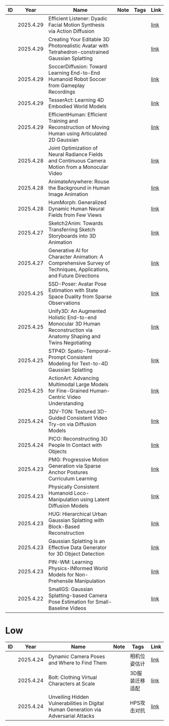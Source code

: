|ID|Year|Name|Note|Tags|Link|
|---|---|---|---|---|---|
||2025.4.29|Efficient Listener: Dyadic Facial Motion Synthesis via Action Diffusion|| |[link](25.md)|
||2025.4.29|Creating Your Editable 3D Photorealistic Avatar with Tetrahedron-constrained Gaussian Splatting || |[link](24.md)|
||2025.4.29|SoccerDiffusion: Toward Learning End-to-End Humanoid Robot Soccer from Gameplay Recordings|| |[link](23.md)|
||2025.4.29|TesserAct: Learning 4D Embodied World Models|| |[link](22.md)|
||2025.4.29|EfficientHuman: Efficient Training and Reconstruction of Moving Human using Articulated 2D Gaussian|| |[link](21.md)|
||2025.4.28|Joint Optimization of Neural Radiance Fields and Continuous Camera Motion from a Monocular Video|| |[link](20.md)|
||2025.4.28|AnimateAnywhere: Rouse the Background in Human Image Animation|| |[link](17.md)|
||2025.4.28|HumMorph: Generalized Dynamic Human Neural Fields from Few Views|| |[link](18.md)|
||2025.4.27|Sketch2Anim: Towards Transferring Sketch Storyboards into 3D Animation|| |[link](19.md)|
||2025.4.27|Generative AI for Character Animation: A Comprehensive Survey of Techniques, Applications, and Future Directions|| |[link](16.md)|
||2025.4.25|SSD-Poser: Avatar Pose Estimation with State Space Duality from Sparse Observations|| |[link](11.md)|
||2025.4.25|Unify3D: An Augmented Holistic End-to-end Monocular 3D Human Reconstruction via Anatomy Shaping and Twins Negotiating|| |[link](12.md)|
||2025.4.25|STP4D: Spatio-Temporal-Prompt Consistent Modeling for Text-to-4D Gaussian Splatting|| |[link](13.md)|
||2025.4.25|ActionArt: Advancing Multimodal Large Models for Fine-Grained Human-Centric Video Understanding|| |[link](15.md)|
||2025.4.24|3DV-TON: Textured 3D-Guided Consistent Video Try-on via Diffusion Models|||[link](1.md)|
||2025.4.24|PICO: Reconstructing 3D People In Contact with Objects|||[link](4.md)|
||2025.4.23|PMG: Progressive Motion Generation via Sparse Anchor Postures Curriculum Learning|| |[link](6.md)|
||2025.4.23|Physically Consistent Humanoid Loco-Manipulation using Latent Diffusion Models|| |[link](7.md)|
||2025.4.23|HUG: Hierarchical Urban Gaussian Splatting with Block-Based Reconstruction|| |[link](8.md)|
||2025.4.23|Gaussian Splatting is an Effective Data Generator for 3D Object Detection|| |[link](9.md)|
||2025.4.23|PIN-WM: Learning Physics-INformed World Models for Non-Prehensile Manipulation|| |[link](10.md)|
||2025.4.22|SmallGS: Gaussian Splatting-based Camera Pose Estimation for Small-Baseline Videos|| |[link](14.md)|






# Low

|ID|Year|Name|Note|Tags|Link|
|---|---|---|---|---|---|
||2025.4.24|Dynamic Camera Poses and Where to Find Them||相机位姿估计|[link](2.md)|
||2025.4.24|Bolt: Clothing Virtual Characters at Scale||3D服装迁移适配|[link](3.md)|
||2025.4.24|Unveiling Hidden Vulnerabilities in Digital Human Generation via Adversarial Attacks||HPS攻击对抗|[link](5.md)|



